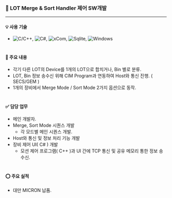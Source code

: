 ### 🔹 LOT Merge & Sort Handler 제어 SW개발
---
#### 💡 사용 기술
* ![C/C++](https://img.shields.io/badge/C++-brown.svg?style=flat&logo=cplusplus&logoColor=white),
  ![C#](https://img.shields.io/badge/CSharp-brown.svg?style=flat&logo=csharp&logoColor=white),
  ![xCom](https://img.shields.io/badge/xCom-darkgreen.svg?style=flat&logo=xcom&logoColor=white),
  ![Sqlite](https://img.shields.io/badge/Sqlite-blue.svg?style=flat&logo=sqlite&logoColor=white),
  ![Windows](https://img.shields.io/badge/Windows-orange.svg?style=flat&logo=windows&logoColor=white)
#

#### 📌 주요 내용
* 각기 다른 LOT의 Device를 1개의 LOT으로 합치거나, Bin 별로 분류.
* LOT, Bin 정보 송수신 위해 CIM Program과 연동하여 Host와 통신 진행. ( SECS/GEM )
* 1개의 장비에서 Merge Mode / Sort Mode 2가지 옵션으로 동작.
#

#### ✅ 담당 업무
* 메인 개발자.
* Merge, Sort Mode 시퀀스 개발
  * 각 모드별 메인 시퀀스 개발.
* Host와 통신 및 정보 처리 기능 개발
* 장비 제어 UI( C# ) 개발
  * 모션 제어 프로그램( C++ )과 UI 간에 TCP 통신 및 공유 메모리 통한 정보 송수신.
#

#### ⭕️ 주요 실적
* 대만 MICRON 납품.
#
